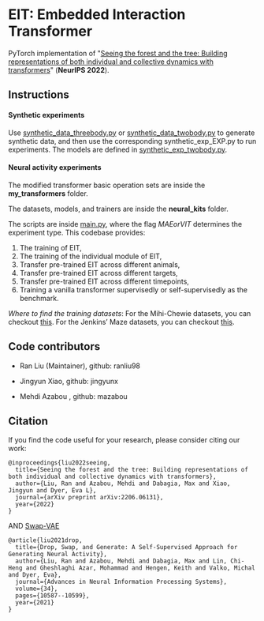# EIT: Embedded Interaction Transformer
PyTorch implementation of "[Seeing the forest and the tree: Building 
representations of both individual and collective dynamics with transformers](https://arxiv.org/pdf/2206.06131.pdf)" (**NeurIPS 2022**).


## Instructions

#### Synthetic experiments

Use [synthetic_data_threebody.py](https://github.com/nerdslab/EIT/blob/main/synthetic_data_threebody.py) or 
[synthetic_data_twobody.py](https://github.com/nerdslab/EIT/blob/main/synthetic_data_twobody.py)
to generate synthetic data, and then use the corresponding synthetic_exp_EXP.py to run experiments.
The models are defined in [synthetic_exp_twobody.py](https://github.com/nerdslab/EIT/blob/main/synthetic_exp_twobody.py).

#### Neural activity experiments

The modified transformer basic operation sets are inside the **my_transformers** folder. 

The datasets, models, and trainers are inside the **neural_kits** folder.

The scripts are inside [main.py](https://github.com/nerdslab/EIT/blob/main/main.py), 
where the flag *MAEorVIT* determines the experiment type. 
This codebase provides:

1. The training of EIT,
2. The training of the individual module of EIT,
3. Transfer pre-trained EIT across different animals,
4. Transfer pre-trained EIT across different targets,
5. Transfer pre-trained EIT across different timepoints,
6. Training a vanilla transformer supervisedly or self-supervisedly as the benchmark.

*Where to find the training datasets*: For the Mihi-Chewie datasets, you can checkout [this](https://github.com/nerdslab/myow-neuro). For the Jenkins’ Maze datasets, you can checkout [this](https://neurallatents.github.io/).


## Code contributors

- Ran Liu (Maintainer), github: ranliu98

- Jingyun Xiao, github: jingyunx

- Mehdi Azabou , github: mazabou



## Citation
If you find the code useful for your research, please consider citing our work:

```
@inproceedings{liu2022seeing,
  title={Seeing the forest and the tree: Building representations of both individual and collective dynamics with transformers},
  author={Liu, Ran and Azabou, Mehdi and Dabagia, Max and Xiao, Jingyun and Dyer, Eva L},
  journal={arXiv preprint arXiv:2206.06131},
  year={2022}
}
```

AND [Swap-VAE](https://github.com/nerdslab/SwapVAE)

```
@article{liu2021drop,
  title={Drop, Swap, and Generate: A Self-Supervised Approach for Generating Neural Activity},
  author={Liu, Ran and Azabou, Mehdi and Dabagia, Max and Lin, Chi-Heng and Gheshlaghi Azar, Mohammad and Hengen, Keith and Valko, Michal and Dyer, Eva},
  journal={Advances in Neural Information Processing Systems},
  volume={34},
  pages={10587--10599},
  year={2021}
}
```
